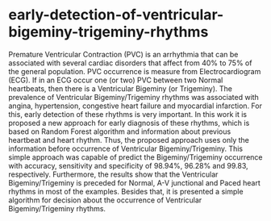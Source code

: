 # early-detection-of-ventricular-bigeminy-trigeminy-rhythms
Premature Ventricular Contraction (PVC) is an arrhythmia that can be associated with several cardiac disorders that affect from 40% to 75% of the general population. PVC occurrence is measure from Electrocardiogram (ECG). If in an ECG occur one (or two) PVC between two Normal heartbeats, then there is a Ventricular Bigeminy (or Trigeminy). The prevalence of Ventricular Bigeminy/Trigeminy rhythms was associated with angina, hypertension, congestive heart failure and myocardial infarction. For this, early detection of these rhythms is very important. In this work it is proposed a new approach for early diagnosis of these rhythms, which is based on Random Forest algorithm and information about previous heartbeat and heart rhythm. Thus, the proposed approach uses only the information before occurrence of Ventricular Bigeminy/Trigeminy. This simple approach was capable of predict the Bigeminy/Trigeminy occurrence with accuracy, sensitivity and specificity of 98.94%, 96.28% and 99.83, respectively. Furthermore, the results show that the Ventricular Bigeminy/Trigeminy is preceded for Normal, A-V junctional and Paced heart rhythms in most of the examples. Besides that, it is presented a simple algorithm for decision about the occurrence of Ventricular Bigeminy/Trigeminy rhythms.
